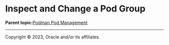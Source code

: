 # Inspect and Change a Pod Group

**Parent topic:**[Podman Pod Management](../topics/podman_pod_management.md)

---

Copyright © 2023, Oracle and/or its affiliates.

